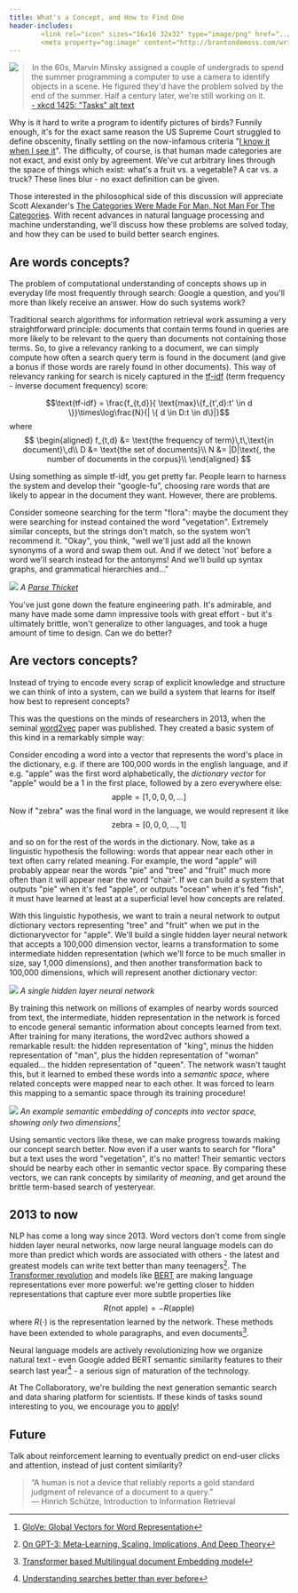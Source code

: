 ```yaml
---
title: What's a Concept, and How to Find One
header-includes:
        <link rel="icon" sizes="16x16 32x32" type="image/png" href="../../favicon.ico">
        <meta property="og:image" content="http://brantondemoss.com/writing/semanticsearch/parsethicket.jpg" />
---
```

<a href="https://xkcd.com/1425/"><img src="xkcdtasks.png" style="float: left; max-width: 25%;margin-right: 5%;"/></a>

> In the 60s, Marvin Minsky assigned a couple of undergrads to spend the summer programming a computer to use a camera to identify objects in a scene. He figured they'd have the problem solved by the end of the summer. Half a century later, we're still working on it.<br>[- xkcd 1425: "Tasks" alt text](https://xkcd.com/1425)

Why is it hard to write a program to identify pictures of birds? Funnily enough, it's for the exact same reason the US Supreme Court struggled to define obscenity, finally settling on the now-infamous criteria "[I know it when I see it](https://en.wikipedia.org/wiki/I_know_it_when_I_see_it)". The difficulty, of course, is that human made categories are not exact, and exist only by agreement. We've cut arbitrary lines through the space of things which exist: what's a fruit vs. a vegetable? A car vs. a truck? These lines blur - no exact definition can be given.

Those interested in the philosophical side of this discussion will appreciate Scott Alexander's [The Categories Were Made For Man, Not Man For The Categories](https://slatestarcodex.com/2014/11/21/the-categories-were-made-for-man-not-man-for-the-categories/). With recent advances in natural language processing and machine understanding, we'll discuss how these problems are solved today, and how they can be used to build better search engines.

## Are words concepts?
The problem of computational understanding of concepts shows up in everyday life most frequently through search: Google a question, and you'll more than likely receive an answer. How do such systems work?

Traditional search algorithms for information retrieval work assuming a very straightforward principle: documents that contain terms found in queries are more likely to be relevant to the query than documents not containing those terms. So, to give a relevancy ranking to a document, we can simply compute how often a search query term is found in the document (and give a bonus if those words are rarely found in other documents). This way of relevancy ranking for search is nicely captured in the [tf-idf](https://en.wikipedia.org/wiki/Tf%E2%80%93idf) (term frequency - inverse document frequency) score:

$$\text{tf-idf} = \frac{f_{t,d}}{ \text{max}\{f_{t',d}:t' \in d \}}\times\log\frac{N}{| \{ d \in D:t \in d\}|}$$
where
$$
\begin{aligned}
f_{t,d} &= \text{the frequency of term}\,t\,\text{in document}\,d\\
D &= \text{the set of documents}\\
N &= |D|\text{, the number of documents in the corpus}\\
\end{aligned}
$$

Using something as simple tf-idf, you get pretty far. People learn to harness the system and develop their "google-fu", choosing rare words that are likely to appear in the document they want. However, there are problems.

Consider someone searching for the term "flora": maybe the document they were searching for instead contained the word "vegetation". Extremely similar concepts, but the strings don't match, so the system won't recommend it. "Okay", you think, "well we'll just add all the known synonyms of a word and swap them out. And if we detect 'not' before a word we'll search instead for the antonyms! And we'll build up syntax graphs, and grammatical hierarchies and..."

![](parsethicket.jpg)
*A [Parse Thicket](https://en.wikipedia.org/wiki/Parse_thicket)*

You've just gone down the feature engineering path. It's admirable, and many have made some damn impressive tools with great effort - but it's ultimately brittle, won't generalize to other languages, and took a huge amount of time to design. Can we do better?

## Are vectors concepts?
Instead of trying to encode every scrap of explicit knowledge and structure we can think of into a system, can we build a system that learns for itself how best to represent concepts?

This was the questions on the minds of researchers in 2013, when the seminal [word2vec](https://arxiv.org/abs/1301.3781) paper was published. They created a basic system of this kind in a remarkably simple way:

Consider encoding a word into a vector that represents the word's place in the dictionary, e.g. if there are 100,000 words in the english language, and if e.g. "apple" was the first word alphabetically, the *dictionary vector* for "apple" would be a 1 in the first place, followed by a zero everywhere else:
$$\text{apple} = [1,0,0,0,...]$$
Now if "zebra" was the final word in the language, we would represent it like
$$\text{zebra} = [0,0,0,...,1]$$

and so on for the rest of the words in the dictionary. Now, take as a linguistic hypothesis the following: words that appear near each other in text often carry related meaning. For example, the word "apple" will probably appear near the words "pie" and "tree" and "fruit" much more often than it will appear near the word "chair". If we can build a system that outputs "pie" when it's fed "apple", or outputs "ocean" when it's fed "fish", it must have learned at least at a superficial level how concepts are related.

With this linguistic hypothesis, we want to train a neural network to output dictionary vectors representing "tree" and "fruit" when we put in the dictionaryvector for "apple". We'll build a single hidden layer neural network that accepts a 100,000 dimension vector, learns a transformation to some intermediate hidden representation (which we'll force to be much smaller in size, say 1,000 dimensions), and then another transformation back to 100,000 dimensions, which will represent another dictionary vector:

![](autoencoder.png)
*A single hidden layer neural network*

By training this network on millions of examples of nearby words sourced from text, the intermediate, hidden representation in the network is forced to encode general semantic information about concepts learned from text. After training for many iterations, the word2vec authors showed a remarkable result: the hidden representation of "king", minus the hidden representation of "man", plus the hidden representation of "woman" equaled... the hidden representation of "queen". The network wasn't taught this, but it learned to embed these words into a *semantic space*, where related concepts were mapped near to each other. It was forced to learn this mapping to a semantic space through its training procedure!

![](glove_embedding.jpg)
*An example semantic embedding of concepts into vector space, showing only two dimensions[^glove]*

Using semantic vectors like these, we can make progress towards making our concept search better. Now even if a user wants to search for "flora" but a text uses the word "vegetation", it's no matter! Their semantic vectors should be nearby each other in semantic vector space. By comparing these vectors, we can rank concepts by similarity of *meaning*, and get around the brittle term-based search of yesteryear.

## 2013 to now
NLP has come a long way since 2013. Word vectors don't come from single hidden layer neural networks, now large neural language models can do more than predict which words are associated with others - the latest and greatest models can write text better than many teenagers[^gwerngpt3]. The [Transformer revolution](https://arxiv.org/abs/1706.03762) and models like [BERT](https://arxiv.org/abs/1810.04805) are making language representations ever more powerful: we're getting closer to hidden representations that capture ever more subtle properties like
$$ R(\text{not apple}) = - R(\text{apple})$$
where $R(\cdot)$ is the representation learned by the network. These methods have been extended to whole paragraphs, and even documents[^laser].

Neural language models are actively revolutionizing how we organize natural text - even Google added BERT semantic similarity features to their search last year[^googlebert] - a serious sign of maturation of the technology.

At The Collaboratory, we're building the next generation semantic search and data sharing platform for scientists. If these kinds of tasks sound interesting to you, we encourage you to [apply](mailto:branton@thecollaboratory.ai)!

## Future
Talk about reinforcement learning to eventually predict on end-user clicks and attention, instead of just content similarity?

>“A human is not a device that reliably reports a gold standard judgment of relevance of a document to a query.”</br>― Hinrich Schütze, Introduction to Information Retrieval 

[^glove]: [GloVe: Global Vectors for Word Representation](https://nlp.stanford.edu/projects/glove/)
[^gwerngpt3]: [On GPT-3: Meta-Learning, Scaling, Implications, And Deep Theory](https://www.gwern.net/newsletter/2020/05#gpt-3)
[^laser]: [Transformer based Multilingual document Embedding model](https://arxiv.org/abs/2008.08567)
[^googlebert]: [Understanding searches better than ever before](https://blog.google/products/search/search-language-understanding-bert/)